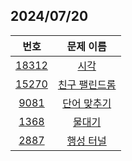 ## 2024/07/20

| 번호 | 문제 이름 |
| :----: | :---------: |
| [18312](https://www.acmicpc.net/problem/18312) | [시각](https://www.acmicpc.net/problem/18312) |
| [15270](https://www.acmicpc.net/problem/15270) | [친구 팰린드롬](https://www.acmicpc.net/problem/15270) |
| [9081](https://www.acmicpc.net/problem/9081) | [단어 맞추기](https://www.acmicpc.net/problem/9081) |
| [1368](https://www.acmicpc.net/problem/1368) | [물대기](https://www.acmicpc.net/problem/1368) |
| [2887](https://www.acmicpc.net/problem/2887) | [행성 터널](https://www.acmicpc.net/problem/2887) |